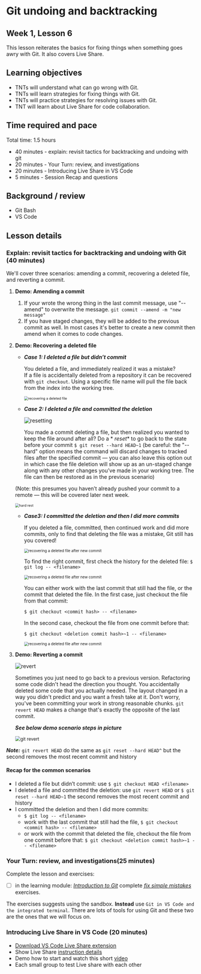 # Git undoing and backtracking

## Week 1, Lesson 6

This lesson reiterates the basics for fixing things when something goes awry with Git. It also covers Live Share.

## Learning objectives

* TNTs will understand what can go wrong with Git.
* TNTs will learn strategies for fixing things with Git.
* TNTs will practice strategies for resolving issues with Git.
* TNT will learn about Live Share for code collaboration.

## Time required and pace

Total time: 1.5 hours

* 40 minutes - explain: revisit tactics for backtracking and undoing with git
* 20 minutes - Your Turn: review, and investigations
* 20 minutes - Introducing Live Share in VS Code
* 5 minutes - Session Recap and questions

## Background / review

* Git Bash
* VS Code

## Lesson details

### Explain: revisit tactics for backtracking and undoing with Git (40 minutes)

We'll cover three scenarios: amending a commit, recovering a deleted file, and reverting a commit.

1. **Demo: Amending a commit**
    1. If your wrote the wrong thing in the last commit message, use "--amend" to overwrite the message. `git commit --amend -m "new message"`
    2. If you have staged changes, they will be added to the previous commit as well. In most cases it's better to create a new commit then amend when it comes to code changes.

2. **Demo: Recovering a deleted file**
    * ***Case 1: I deleted a file but didn’t commit***
  
      You deleted a file, and immediately realized it was a mistake?  
      If a file is accidentally deleted from a repository it can be recovered with `git checkout`. Using a specific file name will pull the file back from the index into the working tree.

      <img src="https://github.com/tnt-summer-academy/Curriculum/blob/main/Week%201/images/[ENG1.6]recovering-a-deleted-file.png" alt="recovering a deleted file" style="zoom:65%;" />


    * ***Case 2: I deleted a file and committed the deletion***
    
        ![resetting](https://github.com/tnt-summer-academy/Curriculum/blob/main/Week%201/images/[ENG1.6]-resetting.png)
    
        You made a commit deleting a file, but then realized you wanted to keep the file around after all? 
        Do a * *reset** to go back to the state before your commit `$ git reset --hard HEAD~1` (be careful: the "--hard" option means the command will discard changes to tracked files after the specified commit — you can also leave this option out in which case the file deletion will show up as an un-staged change along with any other changes you’ve made in your working tree. The file can then be restored as in the previous scenario)

    (Note: this presumes you haven’t already pushed your commit to a remote — this will be covered later next week.
    
    <img src="https://github.com/tnt-summer-academy/Curriculum/blob/main/Week%201/images/[ENG1.6]recovering-a-deleted-file-aftercommit.png" alt="hard rest" style="zoom:65%;" />
    
    * ***Case3: I committed the deletion and then I did more commits***
  
      If you deleted a file, committed, then continued work and did more commits, only to find that deleting the file was a mistake, Git still has you covered! 
      
      <img src="https://github.com/tnt-summer-academy/Curriculum/blob/main/Week%201/images/[ENG1.6]recover-deleted-after-newcommit-p1.png" alt="recovering a deleted file after new commit" style="zoom:70%;" />
      
      To find the right commit, first check the history for the deleted file: `$ git log -- <filename>` 
    
      <img src="https://github.com/tnt-summer-academy/Curriculum/blob/main/Week%201/images/[ENG1.6]-hash-for-needed-file.png" alt="recovering a deleted file after new commit" style="zoom:70%;" />
    
      You can either work with the last commit that still had the file, or the commit that deleted the file. In the first case, just checkout the file from that commit: 
    
      `$ git checkout <commit hash> -- <filename>`
    
      In the second case, checkout the file from one commit before that:
    
      `$ git checkout <deletion commit hash>~1 -- <filename>`
    
      <img src="https://github.com/tnt-summer-academy/Curriculum/blob/main/Week%201/images/[ENG1.6]recover-deleted-after-newcommit-p2.png" alt="recovering a deleted file after new commit" style="zoom:70%;" />

3. **Demo: Reverting a commit**

   ![revert](https://github.com/tnt-summer-academy/Curriculum/blob/main/Week%201/images/[ENG1.6]-revert.png)

    Sometimes you just need to go back to a previous version. Refactoring some code didn't head the direction you thought. You accidentally deleted some code that you actually needed. The layout changed in a way you didn't predict and you want a fresh take at it. Don't worry, you've been committing your work in strong reasonable chunks.
    `git revert HEAD` makes a change that's exactly the opposite of the last commit.

    ***See below demo scenario steps in picture***

    <img src="https://github.com/tnt-summer-academy/Curriculum/blob/main/Week%201/images/[ENG1.6]gitRevert.png" alt="git revert" style="zoom:85%;" /> 

***Note:*** `git revert HEAD` do the same as `git reset --hard HEAD^` but the second removes the most recent commit and history

#### Recap for the common scenarios

* I deleted a file but didn’t commit: use `$ git checkout HEAD <filename>`
* I deleted a file and committed the deletion: use `git revert HEAD` or `$ git reset --hard HEAD~1` the second removes the most recent commit and history
* I committed the deletion and then I did more commits: 
  * `$ git log -- <filename>` 
  * work with the last commit that still had the file, `$ git checkout <commit hash> -- <filename>`
  * or work with the commit that deleted the file, checkout the file from one commit before that: `$ git checkout <deletion commit hash>~1 -- <filename>`

### Your Turn: review, and investigations(25 minutes)

Complete the lesson and exercises: 
* [ ] in the learning module: [_Introduction to Git_](https://docs.microsoft.com/en-us/learn/modules/intro-to-git/) complete [_fix simple mistakes_](https://docs.microsoft.com/en-us/learn/modules/intro-to-git/6-fix-simple-mistakes) exercises.

The exercises suggests using the sandbox. **Instead** use `Git in VS Code and the integrated terminal`. There are lots of tools for using Git and these two are the ones that we will focus on.

### Introducing Live Share in VS Code (20 minutes)

* [Download VS Code Live Share extension](https://marketplace.visualstudio.com/items?itemName=MS-vsliveshare.vsliveshare-pack)
* Show Live Share [instruction details](https://github.com/tnt-summer-academy/Curriculum/blob/main/Reference/VSCode_Live_Share.md)
* Demo how to start and watch this short [video](https://www.youtube.com/watch?v=9QXwSg9-2qQ&feature=emb_title)
* Each small group to test Live share with each other
